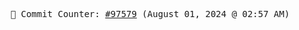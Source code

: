 <p align="center">
    <samp>
        📮 Commit Counter: <a href="https://github.com/Javascript-void0/Javascript-void0/commits/main">#97579</a> (August 01, 2024 @ 02:57 AM)
    </samp>
</p>